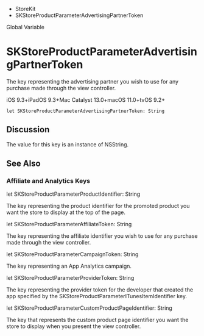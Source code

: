 

- StoreKit
-  SKStoreProductParameterAdvertisingPartnerToken 

Global Variable

# SKStoreProductParameterAdvertisingPartnerToken

The key representing the advertising partner you wish to use for any purchase made through the view controller.

iOS 9.3+iPadOS 9.3+Mac Catalyst 13.0+macOS 11.0+tvOS 9.2+

``` source
let SKStoreProductParameterAdvertisingPartnerToken: String
```

## Discussion

The value for this key is an instance of NSString.

## See Also

### Affiliate and Analytics Keys

let SKStoreProductParameterProductIdentifier: String

The key representing the product identifier for the promoted product you want the store to display at the top of the page.

let SKStoreProductParameterAffiliateToken: String

The key representing the affiliate identifier you wish to use for any purchase made through the view controller.

let SKStoreProductParameterCampaignToken: String

The key representing an App Analytics campaign.

let SKStoreProductParameterProviderToken: String

The key representing the provider token for the developer that created the app specified by the SKStoreProductParameterITunesItemIdentifier key.

let SKStoreProductParameterCustomProductPageIdentifier: String

The key that represents the custom product page identifier you want the store to display when you present the view controller.

